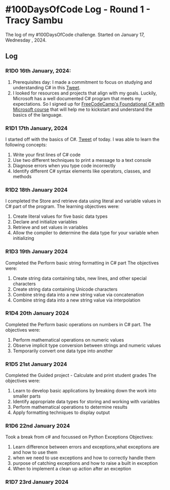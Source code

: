 # #100DaysOfCode Log - Round 1 - Tracy Sambu

The log of my #100DaysOfCode challenge. Started on January 17, Wednesday , 2024.

## Log
### R1D0 16th January, 2024:
1. Prerequisites day: I made a commitment to focus on studying and understanding C# in this [Tweet](https://x.com/sambu_tracy/status/1747338912908116023?s=20).
2. I looked for resources and projects that align with my goals. Luckily, Microsoft has a well documented C# program that meets my expectations. So I signed up for [FreeCodeCamp's Foundational C# with Microsoft course](https://www.freecodecamp.org/learn/foundational-c-sharp-with-microsoft) that will help me to kickstart and understand the basics of the language.

### R1D1 17th January, 2024
I started off with the basics of C#. [Tweet](https://x.com/sambu_tracy/status/1747791996213944485?s=20) of today.
I was able to learn the following concepts:
1. Write your first lines of C# code
2. Use two different techniques to print a message to a text console
3. Diagnose errors when you type code incorrectly
4. Identify different C# syntax elements like operators, classes, and methods


### R1D2 18th January 2024
I completed the Store and retrieve data using literal and variable values in C# part of the program. 
The learning objectives were:
1. Create literal values for five basic data types
2. Declare and initialize variables
3. Retrieve and set values in variables
4. Allow the compiler to determine the data type for your variable when initializing

### R1D3 19th January 2024
Completed the Perform basic string formatting in C# part
The objectives were:
1. Create string data containing tabs, new lines, and other special characters
2. Create string data containing Unicode characters
3. Combine string data into a new string value via concatenation
4. Combine string data into a new string value via interpolation

### R1D4 20th January 2024
Completed the Perform basic operations on numbers in C# part.
The objectives were:
1. Perform mathematical operations on numeric values
2. Observe implicit type conversion between strings and numeric values
3. Temporarily convert one data type into another

### R1D5 21st January 2024
Completed the Guided project - Calculate and print student grades
The objectives were:
1. Learn to develop basic applications by breaking down the work into smaller parts
2. Identify appropriate data types for storing and working with variables
3. Perform mathematical operations to determine results
4. Apply formatting techniques to display output

### R1D6 22nd January 2024
Took a break from c# and focussed on Python Exceptions
Objectives:
1. Learn difference between errors and exceptions,what exceptions are and how to use them
2. when we need to use exceptions and how to correctly handle them
3. purpose of catching exceptions and how to raise a built in exception
4. When to implement a clean up action after an exception

### R1D7 23rd January 2024
